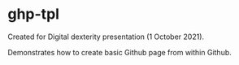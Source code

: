 # ghp-tpl

Created for Digital dexterity presentation (1 October 2021).

Demonstrates how to create basic Github page from within Github.
